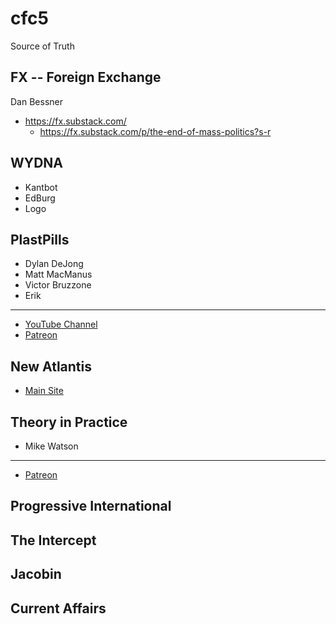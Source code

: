 cfc5
====

Source of Truth

FX -- Foreign Exchange
----------------
  Dan Bessner
  - https://fx.substack.com/
    - https://fx.substack.com/p/the-end-of-mass-politics?s-r
  
WYDNA
-----
  - Kantbot
  - EdBurg
  - Logo

PlastPills
----------
  - Dylan DeJong
  - Matt MacManus
  - Victor Bruzzone
  - Erik
----------
  - [YouTube Channel](https://www.youtube.com/c/PlasticPills)
  - [Patreon](https://www.patreon.com/plasticpills/posts)

New Atlantis
------------
  - [Main Site](https://www.thenewatlantis.com/)

Theory in Practice
------------------
  - Mike Watson
  -------------
  - [Patreon](https://www.patreon.com/theoryinpractice/posts)

Progressive International
-------------------------

The Intercept
-------------

Jacobin
-------

Current Affairs
---------------






